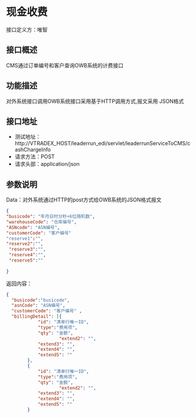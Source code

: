 # 现金收费

接口定义方：唯智

## 接口概述

  CMS通过订单编号和客户查询OWB系统的计费接口
  
## 功能描述

  对外系统接口调用OWB系统接口采用基于HTTP调用方式,报文采用 JSON格式

## 接口地址  
  
  * 测试地址：http://VTRADEX_HOST/leaderrun_edi/servlet/leaderrunServiceToCMS/cashChargeInfo
  * 请求方法：POST
  * 请求头部：application/json
  
## 参数说明
  
  Data：对外系统通过HTTP的post方式给OWB系统的JSON格式报文
  
  ```json
{
  "busicode": "年月日时分秒+6位随机数",   
  "warehouseCode": "仓库编号",
  "ASNcode": "ASN编号",
  "customerCode": "客户编号"
  "reserve1":"",
  "reserve2":"",
   "reserve3":"",
   "reserve4":"",
   "reserve5":""
	
}
```
  
返回内容：

```json
{
  "busicode":"busicode",
  "asnCode": "ASN编号",
  "customerCode": "客户编号" ,  
  "billingDetail": [{
			"id": "清单行唯一ID",
			"type":"费用项",
			"qty": "金额",
	                "extend2": "",
			"extend3": "",
			"extend4": "",
			"extend5": ""
		},
		{
			"id": "清单行唯一ID",
			"type":"费用项",
			"qty": "金额",
	                "extend2": "",
			"extend3": "",
			"extend4": "",
			"extend5": ""
		}
```
  
